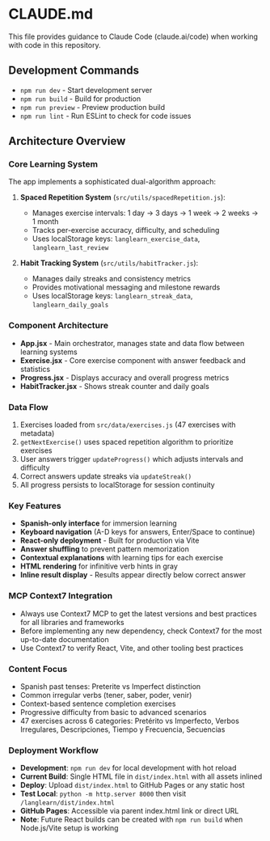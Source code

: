 # CLAUDE.md

This file provides guidance to Claude Code (claude.ai/code) when working with code in this repository.

## Development Commands

- `npm run dev` - Start development server
- `npm run build` - Build for production
- `npm run preview` - Preview production build
- `npm run lint` - Run ESLint to check for code issues

## Architecture Overview

### Core Learning System
The app implements a sophisticated dual-algorithm approach:

1. **Spaced Repetition System** (`src/utils/spacedRepetition.js`):
   - Manages exercise intervals: 1 day → 3 days → 1 week → 2 weeks → 1 month
   - Tracks per-exercise accuracy, difficulty, and scheduling
   - Uses localStorage keys: `langlearn_exercise_data`, `langlearn_last_review`

2. **Habit Tracking System** (`src/utils/habitTracker.js`):
   - Manages daily streaks and consistency metrics
   - Provides motivational messaging and milestone rewards
   - Uses localStorage keys: `langlearn_streak_data`, `langlearn_daily_goals`

### Component Architecture
- **App.jsx** - Main orchestrator, manages state and data flow between learning systems
- **Exercise.jsx** - Core exercise component with answer feedback and statistics
- **Progress.jsx** - Displays accuracy and overall progress metrics
- **HabitTracker.jsx** - Shows streak counter and daily goals

### Data Flow
1. Exercises loaded from `src/data/exercises.js` (47 exercises with metadata)
2. `getNextExercise()` uses spaced repetition algorithm to prioritize exercises
3. User answers trigger `updateProgress()` which adjusts intervals and difficulty
4. Correct answers update streaks via `updateStreak()`
5. All progress persists to localStorage for session continuity

### Key Features
- **Spanish-only interface** for immersion learning
- **Keyboard navigation** (A-D keys for answers, Enter/Space to continue)
- **React-only deployment** - Built for production via Vite
- **Answer shuffling** to prevent pattern memorization
- **Contextual explanations** with learning tips for each exercise
- **HTML rendering** for infinitive verb hints in gray
- **Inline result display** - Results appear directly below correct answer

### MCP Context7 Integration
- Always use Context7 MCP to get the latest versions and best practices for all libraries and frameworks
- Before implementing any new dependency, check Context7 for the most up-to-date documentation
- Use Context7 to verify React, Vite, and other tooling best practices

### Content Focus
- Spanish past tenses: Preterite vs Imperfect distinction
- Common irregular verbs (tener, saber, poder, venir)
- Context-based sentence completion exercises
- Progressive difficulty from basic to advanced scenarios
- 47 exercises across 6 categories: Pretérito vs Imperfecto, Verbos Irregulares, Descripciones, Tiempo y Frecuencia, Secuencias

### Deployment Workflow
- **Development**: `npm run dev` for local development with hot reload
- **Current Build**: Single HTML file in `dist/index.html` with all assets inlined
- **Deploy**: Upload `dist/index.html` to GitHub Pages or any static host
- **Test Local**: `python -m http.server 8000` then visit `/langlearn/dist/index.html`
- **GitHub Pages**: Accessible via parent index.html link or direct URL
- **Note**: Future React builds can be created with `npm run build` when Node.js/Vite setup is working